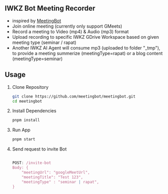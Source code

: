 ## IWKZ Bot Meeting Recorder

-   inspired by [MeetingBot](https://github.com/meetingbot/meetingbot)
-   Join online meeting (currently only support GMeets)
-   Record a meeting to Video (mp4) & Audio (mp3) format
-   Upload recording to specific IWKZ GDrive Workspace based on given meeting type (seminar / rapat)
-   Another IWKZ AI Agent will consume mp3 (uploaded to folder "\_tmp"), to provide a meeting summerize (meetingType=rapat) or a blog content (meetingType=seminar)

## Usage

1. Clone Repository
    ```sh
    git clone https://github.com/meetingbot/meetingbot.git
    cd meetingbot
    ```
2. Install Dependencies
    ```bash
    pnpm install
    ```
3. Run App

    ```bash
    pnpm start
    ```

4. Send request to invite Bot

    ```javascript

    POST: /invite-bot
    Body: {
        "meetingUrl": "googleMeetUrl",
        "meetingTitle": "Test 123",
        "meetingType" : "seminar | rapat",
    }
    ```
